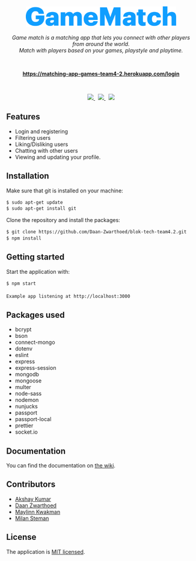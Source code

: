 <br>
<p align="center">
<img src="static/public/images/logo.png" alt="logo" width="400px"/>
  <br><br>
  <i>Game match is a matching app that lets you connect with other players from around the world.
    <br>Match with players based on your games, playstyle and playtime.</i>
  <br>
</p>
<br>
<p align="center">
  <a href="https://matching-app-games-team4-2.herokuapp.com/login"><strong>https://matching-app-games-team4-2.herokuapp.com/login</strong></a>
  <br>
</p>
<br>
<p align="center">
      <a href="https://github.com/Daan-Zwarthoed/blok-tech-team4.2/blob/main/LICENSE">
    <img src="https://img.shields.io/badge/license-MIT-blue.svg"/>
  </a>&nbsp;
        <a href="https://github.com/Daan-Zwarthoed/blok-tech-team4.2/issues">
    <img src="https://img.shields.io/github/issues-closed/Daan-Zwarthoed/blok-tech-team4.2"/>
  </a>&nbsp;
          <a href="https://github.com/Daan-Zwarthoed/blok-tech-team4.2">
    <img src="https://img.shields.io/david/dev/Daan-Zwarthoed/blok-tech-team4.2"/>
  </a>
</p>


## Features

- Login and registering
- Filtering users
- Liking/Disliking users
- Chatting with other users
- Viewing and updating your profile.

## Installation

Make sure that git is installed on your machine:

```bash
$ sudo apt-get update
$ sudo apt-get install git
```

Clone the repository and install the packages:

```bash
$ git clone https://github.com/Daan-Zwarthoed/blok-tech-team4.2.git
$ npm install
```

## Getting started

Start the application with:

```bash
$ npm start

Example app listening at http://localhost:3000
```

## Packages used

- bcrypt
- bson
- connect-mongo
- dotenv
- eslint
- express
- express-session
- mongodb
- mongoose
- multer
- node-sass
- nodemon
- nunjucks
- passport
- passport-local
- prettier
- socket.io

## Documentation

You can find the documentation on [the wiki](https://github.com/Daan-Zwarthoed/blok-tech-team4.2/wiki).

## Contributors

- [Akshay Kumar](https://github.com/akshay197)
- [Daan Zwarthoed](https://github.com/Daan-Zwarthoed)
- [Maylinn Kwakman](https://github.com/maylinnk)
- [Milan Steman](https://github.com/MilanSteman)

## License

The application is [MIT licensed](./LICENSE).
